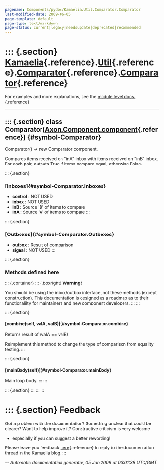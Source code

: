 ```yaml
---
pagename: Components/pydoc/Kamaelia.Util.Comparator.Comparator
last-modified-date: 2009-06-05
page-template: default
page-type: text/markdown
page-status: current|legacy|needsupdate|deprecated|recommended
---
```

::: {.section}
[Kamaelia](/Components/pydoc/Kamaelia.html){.reference}.[Util](/Components/pydoc/Kamaelia.Util.html){.reference}.[Comparator](/Components/pydoc/Kamaelia.Util.Comparator.html){.reference}.[Comparator](/Components/pydoc/Kamaelia.Util.Comparator.Comparator.html){.reference}
===============================================================================================================================================================================================================================================================================

For examples and more explanations, see the [module level
docs.](/Components/pydoc/Kamaelia.Util.Comparator.html){.reference}

------------------------------------------------------------------------

::: {.section}
class Comparator([Axon.Component.component](/Docs/Axon/Axon.Component.component.html){.reference}) {#symbol-Comparator}
--------------------------------------------------------------------------------------------------

Comparator() -\> new Comparator component.

Compares items received on \"inA\" inbox with items received on \"inB\"
inbox. For each pair, outputs True if items compare equal, otherwise
False.

::: {.section}
### [Inboxes]{#symbol-Comparator.Inboxes}

-   **control** : NOT USED
-   **inbox** : NOT USED
-   **inB** : Source \'B\' of items to compare
-   **inA** : Source \'A\' of items to compare
:::

::: {.section}
### [Outboxes]{#symbol-Comparator.Outboxes}

-   **outbox** : Result of comparison
-   **signal** : NOT USED
:::

::: {.section}
### Methods defined here

::: {.container}
::: {.boxright}
**Warning!**

You should be using the inbox/outbox interface, not these methods
(except construction). This documentation is designed as a roadmap as to
their functionalilty for maintainers and new component developers.
:::
:::

::: {.section}
#### [combine(self, valA, valB)]{#symbol-Comparator.combine}

Returns result of (valA == valB)

Reimplement this method to change the type of comparison from equality
testing.
:::

::: {.section}
#### [mainBody(self)]{#symbol-Comparator.mainBody}

Main loop body.
:::
:::

::: {.section}
:::
:::
:::

::: {.section}
Feedback
========

Got a problem with the documentation? Something unclear that could be
clearer? Want to help improve it? Constructive criticism is very welcome
- especially if you can suggest a better rewording!

Please leave you feedback
[here](../../../cgi-bin/blog/blog.cgi?rm=viewpost&nodeid=1142023701){.reference}
in reply to the documentation thread in the Kamaelia blog.
:::

*\-- Automatic documentation generator, 05 Jun 2009 at 03:01:38 UTC/GMT*

